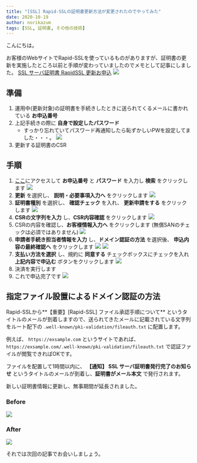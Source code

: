 ```yaml
---
title: "[SSL] Rapid-SSLの証明書更新方法が変更されたのでやってみた"
date: 2020-10-19
author: norikazum
tags: [SSL, 証明書, その他の技術]
---
```


こんにちは。

お客様のWebサイトでRapid-SSLを使っているものがありますが、証明書の更新を実施したところ以前と手順が変わっていましたのでメモとして記事にしました。
[SSL サーバ証明書 RapidSSL 更新お申込](https://www.rapid-ssl.jp/rapidssl-order/ssl-renew.htm?product=rapidssl&act.x=48&act.y=18)
![](images/rapid-ssl-certificate-renewal-method-has-changed-so-i-tried-it-1.png)

## 準備
1. 運用中(更新対象)の証明書を手続きしたときに送られてくるメールに書かれている **お申込番号**
1. 上記手続きの際に **自身で設定したパスワード** 
    - すっかり忘れていてパスワード再通知したら恥ずかしいPWを設定してました・・・。
![](images/rapid-ssl-certificate-renewal-method-has-changed-so-i-tried-it-2.png)
1. 更新する証明書のCSR

## 手順
1. [ここ](https://securitycenter.rapid-ssl.jp/order/status/?)にアクセスして **お申込番号** と **パスワード** を入力し **検索** をクリックします
![](images/rapid-ssl-certificate-renewal-method-has-changed-so-i-tried-it-3.png)
1. **更新** を選択し、 **説明・必要事項入力へ** をクリックします
![](images/rapid-ssl-certificate-renewal-method-has-changed-so-i-tried-it-4.png)
1. **証明書種別** を選択し、 **確認チェック** を入れ、 **更新申請をする** をクリックします
![](images/rapid-ssl-certificate-renewal-method-has-changed-so-i-tried-it-5.png)
1. **CSRの文字列を入力** し、**CSR内容確認** をクリックします
![](images/rapid-ssl-certificate-renewal-method-has-changed-so-i-tried-it-6.png)
1. CSRの内容を確認し、**お客様情報入力へ** をクリックします (無償SANのチェックは必須ではありません)
![](images/rapid-ssl-certificate-renewal-method-has-changed-so-i-tried-it-7.png)
1. **申請者手続き担当者情報を入力** し、**ドメイン認証の方法** を選択後、 **申込内容の最終確認へ** をクリックします
![](images/rapid-ssl-certificate-renewal-method-has-changed-so-i-tried-it-8.png)
![](images/rapid-ssl-certificate-renewal-method-has-changed-so-i-tried-it-9.png)
1. **支払い方法を選択** し、規約に **同意する** チェックボックスにチェックを入れ  **上記内容で申込む** ボタンをクリックします
![](images/rapid-ssl-certificate-renewal-method-has-changed-so-i-tried-it-10.png)
1. 決済を実行します
1. これで申込完了です
![](images/rapid-ssl-certificate-renewal-method-has-changed-so-i-tried-it-11.png)

## 指定ファイル設置によるドメイン認証の方法
Rapid-SSLから**【重要】[Rapid-SSL] ファイル承認手順について** というタイトルのメールが到着しますので、送られてきたメールに記載されている文字列をルート配下の `.well-known/pki-validation/fileauth.txt` に配置します。

例えば、 `https://exsample.com` というサイトであれば、 `https://exsample.com/.well-known/pki-validation/fileauth.txt` で認証ファイルが閲覧できればOKです。

ファイルを配置して1時間以内に、 **【通知】 SSL サーバ証明書発行完了のお知らせ** というタイトルのメールが到着し、**証明書がメール本文** で発行されます。

新しい証明書情報に更新し、無事期間が延長されました。

### Before
![](images/rapid-ssl-certificate-renewal-method-has-changed-so-i-tried-it-12.png)

### After
![](images/rapid-ssl-certificate-renewal-method-has-changed-so-i-tried-it-13.png)

それでは次回の記事でお会いしましょう。